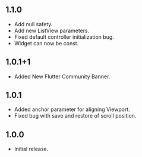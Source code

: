 ## 1.1.0
  * Add null safety.
  * Add new ListView parameters.
  * Fixed default controller initialization bug.
  * Widget can now be const.

## 1.0.1+1
  * Added New Flutter Community Banner.

## 1.0.1
  * Added anchor parameter for aligning Viewport.
  * Fixed bug with save and restore of scroll position.

## 1.0.0
  * Initial release.
